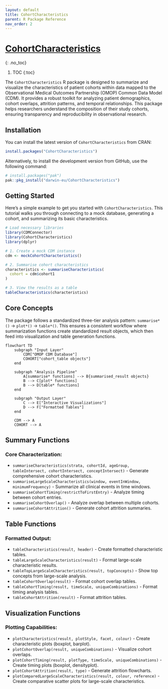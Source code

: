 ```yaml
---
layout: default
title: CohortCharacteristics
parent: R Package Reference
nav_order: 2
---
```


# [CohortCharacteristics](https://darwin-eu.github.io/CohortCharacteristics/)
{: .no_toc}

1. TOC
{:toc}

The `CohortCharacteristics` R package is designed to summarize and visualize the characteristics of patient cohorts within data mapped to the Observational Medical Outcomes Partnership (OMOP) Common Data Model (CDM). It provides a robust toolkit for analyzing patient demographics, cohort overlaps, attrition patterns, and temporal relationships. This package helps researchers understand the composition of their study cohorts, ensuring transparency and reproducibility in observational research.

## Installation

You can install the latest version of `CohortCharacteristics` from CRAN:

```R
install.packages("CohortCharacteristics")
```

Alternatively, to install the development version from GitHub, use the following command:

```R
# install.packages("pak")
pak::pkg_install("darwin-eu/CohortCharacteristics")
```

## Getting Started

Here’s a simple example to get you started with `CohortCharacteristics`. This tutorial walks you through connecting to a mock database, generating a cohort, and summarizing its basic characteristics.

```R
# Load necessary libraries
library(CDMConnector)
library(CohortCharacteristics)
library(dplyr)

# 1. Create a mock CDM instance
cdm <- mockCohortCharacteristics()

# 2. Summarise cohort characteristics
characteristics <- summariseCharacteristics(
  cohort = cdm$cohort1
)

# 3. View the results as a table
tableCharacteristics(characteristics)
```

## Core Concepts

The package follows a standardized three-tier analysis pattern: `summarise*()` → `plot*()` → `table*()`. This ensures a consistent workflow where summarization functions create standardized result objects, which then feed into visualization and table generation functions.

```mermaid
flowchart TD
    subgraph "Input Layer"
        CDM["OMOP CDM Database"]
        COHORT["cohort_table objects"]
    end

    subgraph "Analysis Pipeline"
        A[summarise* functions] --> B{summarised_result objects}
        B --> C[plot* functions]
        B --> D[table* functions]
    end

    subgraph "Output Layer"
        C --> E["Interactive Visualizations"]
        D --> F["Formatted Tables"]
    end

    CDM --> A
    COHORT --> A
```

## Summary Functions

### Core Characterization:

- `summariseCharacteristics(strata, cohortId, ageGroup, tableIntersect, cohortIntersect, conceptIntersect)` - Generate comprehensive cohort characteristics.
- `summariseLargeScaleCharacteristics(window, eventInWindow, minimumFrequency)` - Summarize all clinical events in time windows.
- `summariseCohortTiming(restrictToFirstEntry)` - Analyze timing between cohort entries.
- `summariseCohortOverlap()` - Analyze overlap between multiple cohorts.
- `summariseCohortAttrition()` - Generate cohort attrition summaries.

## Table Functions

### Formatted Output:

- `tableCharacteristics(result, header)` - Create formatted characteristic tables.
- `tableLargeScaleCharacteristics(result)` - Format large-scale characteristic results.
- `tableTopLargeScaleCharacteristics(result, topConcepts)` - Show top concepts from large-scale analysis.
- `tableCohortOverlap(result)` - Format cohort overlap tables.
- `tableCohortTiming(result, timeScale, uniqueCombinations)` - Format timing analysis tables.
- `tableCohortAttrition(result)` - Format attrition tables.

## Visualization Functions

### Plotting Capabilities:

- `plotCharacteristics(result, plotStyle, facet, colour)` - Create characteristic plots (boxplot, barplot).
- `plotCohortOverlap(result, uniqueCombinations)` - Visualize cohort overlaps.
- `plotCohortTiming(result, plotType, timeScale, uniqueCombinations)` - Create timing plots (boxplot, densityplot).
- `plotCohortAttrition(result, type)` - Generate attrition flowcharts.
- `plotComparedLargeScaleCharacteristics(result, colour, reference)` - Create comparative scatter plots for large-scale characteristics.
